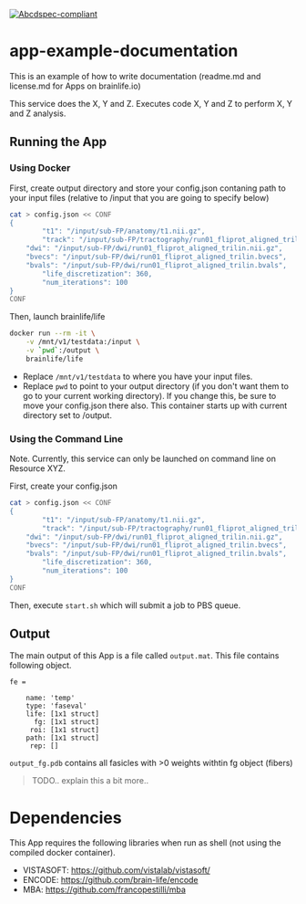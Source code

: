 [![Abcdspec-compliant](https://img.shields.io/badge/ABCD_Spec-v1.0-green.svg)](https://github.com/soichih/abcd-spec)

# app-example-documentation
This is an example of how to write documentation (readme.md and license.md for Apps on brainlife.io)

This service does the X, Y and Z. Executes code X, Y and Z to perform X, Y and Z analysis.

## Running the App 

### Using Docker

First, create output directory and store your config.json contaning path to your input files (relative to /input that you are going to specify below)

```bash
cat > config.json << CONF
{
        "t1": "/input/sub-FP/anatomy/t1.nii.gz",
        "track": "/input/sub-FP/tractography/run01_fliprot_aligned_trilin_csd_lmax10_wm_SD_PROB-NUM01-500000.tck",
	"dwi": "/input/sub-FP/dwi/run01_fliprot_aligned_trilin.nii.gz",
	"bvecs": "/input/sub-FP/dwi/run01_fliprot_aligned_trilin.bvecs",
	"bvals": "/input/sub-FP/dwi/run01_fliprot_aligned_trilin.bvals",
        "life_discretization": 360,
        "num_iterations": 100
}
CONF
```

Then, launch brainlife/life

```bash
docker run --rm -it \
	-v /mnt/v1/testdata:/input \
	-v `pwd`:/output \
	brainlife/life
```

* Replace `/mnt/v1/testdata` to where you have your input files. 
* Replace `pwd` to point to your output directory (if you don't want them to go to your current working directory). If you change this, be sure to move your config.json there also. This container starts up with current directory set to /output.

### Using the Command Line

Note. Currently, this service can only be launched on command line on Resource XYZ.

First, create your config.json

```bash
cat > config.json << CONF
{
        "t1": "/input/sub-FP/anatomy/t1.nii.gz",
        "track": "/input/sub-FP/tractography/run01_fliprot_aligned_trilin_csd_lmax10_wm_SD_PROB-NUM01-500000.tck",
	"dwi": "/input/sub-FP/dwi/run01_fliprot_aligned_trilin.nii.gz",
	"bvecs": "/input/sub-FP/dwi/run01_fliprot_aligned_trilin.bvecs",
	"bvals": "/input/sub-FP/dwi/run01_fliprot_aligned_trilin.bvals",
        "life_discretization": 360,
        "num_iterations": 100
}
CONF
```

Then, execute `start.sh` which will submit a job to PBS queue.

## Output

The main output of this App is a file called `output.mat`. This file contains following object.

```
fe = 

    name: 'temp'
    type: 'faseval'
    life: [1x1 struct]
      fg: [1x1 struct]
     roi: [1x1 struct]
    path: [1x1 struct]
     rep: []
```

`output_fg.pdb` contains all fasicles with >0 weights withtin fg object (fibers)

> TODO.. explain this a bit more..


# Dependencies
This App requires the following libraries when run as shell (not using the compiled docker container).

  - VISTASOFT: https://github.com/vistalab/vistasoft/
  - ENCODE: https://github.com/brain-life/encode
  - MBA: https://github.com/francopestilli/mba
